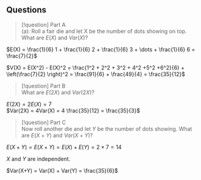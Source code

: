 ## Questions

> [!question] Part A  
> (a): Roll a fair die and let X be the number of dots showing on top. What are $E(X)$ and $Var(X)$?

$E(X) = \frac{1}{6} 1 + \frac{1}{6} 2 + \frac{1}{6} 3 + \dots + \frac{1}{6} 6 = \frac{7}{2}$

$V(X) = E(X^2) - E(X)^2 = \frac{1^2 + 2^2 + 3^2 + 4^2 +5^2 +6^2}{6} + \left(\frac{7}{2} \right)^2 = \frac{91}{6} + \frac{49}{4} = \frac{35}{12}$

> [!question] Part B  
> What are $E(2X)$ and $Var(2X)$?

$E(2X) = 2E(X) = 7$  
$Var(2X) = 4Var(X) = 4 \frac{35}{12} = \frac{35}{3}$

> [!question] Part C  
> Now roll another die and let $Y$ be the number of dots showing. What are $E(X + Y)$ and $Var(X + Y)$?

$E(X+Y) = E(X + Y) = E(X) + E(Y) = 2 \times 7 = 14$

$X$ and $Y$ are independent.

$Var(X+Y) = Var(X) + Var(Y) = \frac{35}{6}$
